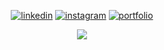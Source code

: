 <div align="center">

  
  [![linkedin](https://img.shields.io/badge/linkedin-000?style=for-the-badge&logo=linkedin&logoColor=ffffff&color=151515)](https://www.linkedin.com/in/josuehoenicka/)
  [![instagram](https://img.shields.io/badge/instagram-000?style=for-the-badge&logo=instagram&logoColor=ffffff&color=151515)](https://www.instagram.com/josuehoenicka/?hl=es)
  [![portfolio](https://img.shields.io/badge/portfolio-000?style=for-the-badge&logo=ko-fi&logoColor=ffffff&color=151515)](https://bandicootfolio.web.app/#/)
 
 <div align="center">
   
   ![](https://github-readme-streak-stats.herokuapp.com/?user=josuehoenicka&theme=dark&hide_border=true)
  
  </div>
   
   
</div>
  
  

  




